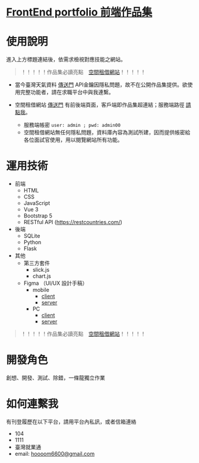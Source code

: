 # [FrontEnd portfolio 前端作品集](https://hoooom6600.github.io/portfolio/overview.html)

# 使用說明

進入上方標題連結後，依需求檢視對應技能之網站。
</br>
> ！！！！！作品集必讀亮點　[空間租借網站](https://hoooom6600.pythonanywhere.com/)！！！！！

* 當今臺灣天氣資料 [傳送門](https://hoooom6600.github.io/portfolio/vue/weather.html)
API金鑰因隱私問題，故不在公開作品集提供。欲使用完整功能者，請在求職平台中與我連繫。

* 空間租借網站 [傳送門](https://hoooom6600.pythonanywhere.com/)
有前後端頁面，客戶端即作品集超連結；服務端路徑 [請點我](https://hoooom6600.pythonanywhere.com/server_login)。
  - 服務端帳密 <code>user: admin ; pwd: admin00</code>
  - 空間租借網站無任何隱私問題，資料庫內容為測試所建，因而提供帳密給各位面試官使用，用以閱覽網站所有功能。

# 運用技術
* 前端
  - HTML
  - CSS
  - JavaScript
  - Vue 3
  - Bootstrap 5
  - RESTful API (https://restcountries.com/)
* 後端
  - SQLite
  - Python
  - Flask
* 其他
  - 第三方套件
    - slick.js
    - chart.js
  - Figma （UI/UX 設計手稿）
    - mobile
      * [client](https://www.figma.com/design/6neyc3XDgp45Hg1uoOxbHK/mobile-official-site?m=auto&t=QyarV5s1LLcsg0u4-1)
      * [server](https://www.figma.com/design/3CuciVEJI52sPxFzW0NATw/mobile-staff-system?m=auto&t=QyarV5s1LLcsg0u4-1)
    - PC
      * [client](https://www.figma.com/design/HJYxqSb98cYTeK3aojUD47/PC-official-site?node-id=0-1&t=QyarV5s1LLcsg0u4-1)
      * [server](https://www.figma.com/design/L3tOHKF0JwEdzzRCUAPL8p/PC-staff-system?m=auto&t=QyarV5s1LLcsg0u4-1)
     
> ！！！！！作品集必讀亮點　[空間租借網站](https://hoooom6600.pythonanywhere.com/)！！！！！
     
# 開發角色
創想、開發、測試、除錯，一條龍獨立作業

# 如何連繫我
有刊登履歷在以下平台，請用平台內私訊，或者信箱連絡
* 104
* 1111
* 臺灣就業通
* email: hoooom6600@gmail.com
